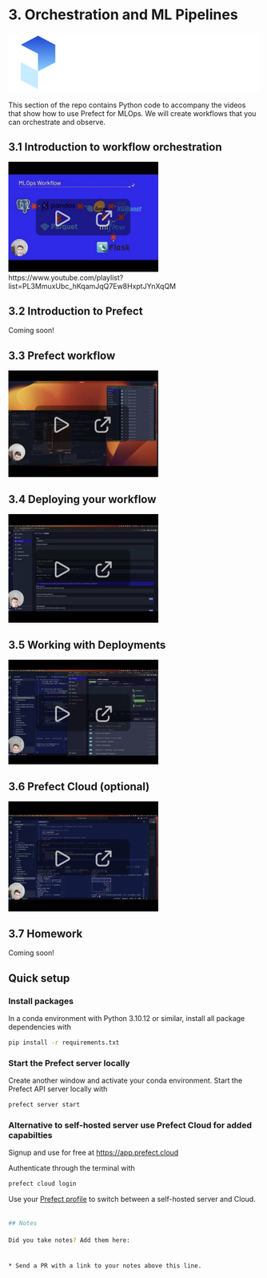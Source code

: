 # 3. Orchestration and ML Pipelines

![Prefect logo](./images/logo.svg)

This section of the repo contains Python code to accompany the videos that show how to use Prefect for MLOps. We will create workflows that you can orchestrate and observe.

## 3.1 Introduction to workflow orchestration

<a href="https://www.youtube.com/watch?v=Cqb7wyaNF08">
  <img src="images/thumbnail-3-01.png" alt="screenshot of video 1" style="max-width: 300px;">
</a>
https://www.youtube.com/playlist?list=PL3MmuxUbc_hKqamJqQ7Ew8HxptJYnXqQM

## 3.2 Introduction to Prefect

Coming soon!
<!-- <a href="">
  <img src="images/thumbnail-3-02.png"  alt="screenshot of video 2" style="max-width: 300px;">
</a> -->

## 3.3 Prefect workflow

<a href="https://www.youtube.com/watch?v=x3bV8yMKjtc">
  <img src="images/thumbnail-3-03.png"  alt="screenshot of video 3" style="max-width: 300px;">
</a>

## 3.4 Deploying your workflow

<a href="https://www.youtube.com/watch?v=3YjagezFhOo">
  <img src="images/thumbnail-3-04.png"  alt="screenshot of video 4" style="max-width: 300px;">
</a>

## 3.5 Working with Deployments

<a href="https://www.youtube.com/watch?v=jVmaaqs63O8">
  <img src="images/thumbnail-3-05.png" alt="screenshot of video 5" style="max-width: 300px;">
</a>

## 3.6 Prefect Cloud (optional)

<a href="https://www.youtube.com/watch?v=y89Ww85EUdo">
  <img src="images/thumbnail-3-06.png" alt="screenshot of video 6" style="max-width: 300px;">
</a>

## 3.7 Homework

Coming soon!

## Quick setup

### Install packages

In a conda environment with Python 3.10.12 or similar, install all package dependencies with

```bash
pip install -r requirements.txt
```

### Start the Prefect server locally

Create another window and activate your conda environment. Start the Prefect API server locally with 

```bash
prefect server start
```

### Alternative to self-hosted server use Prefect Cloud for added capabilties

Signup and use for free at https://app.prefect.cloud

Authenticate through the terminal with

```bash
prefect cloud login
```

Use your [Prefect profile](https://docs.prefect.io/latest/concepts/settings/) to switch between a self-hosted server and Cloud.

```bash

## Notes

Did you take notes? Add them here:


* Send a PR with a link to your notes above this line.
